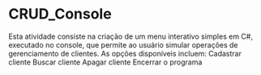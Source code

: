 # CRUD_Console
Esta atividade consiste na criação de um menu interativo simples em C#, executado no console, que permite ao usuário simular operações de gerenciamento de clientes. As opções disponíveis incluem:  Cadastrar cliente  Buscar cliente  Apagar cliente  Encerrar o programa
